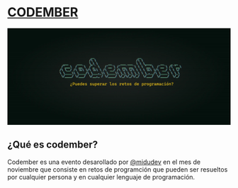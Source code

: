 # [CODEMBER](https://codember.dev/)

![CODEMBER](./images/codember.webp)

###

## ¿Qué es codember?

Codember es una evento desarollado por [@midudev](https://github.com/midudev) en el mes de noviembre que consiste en retos de programción que pueden ser resueltos por cualquier persona y en cualquier lenguaje de programación.
